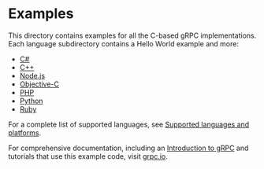 # Examples

This directory contains examples for all the C-based gRPC implementations. Each
language subdirectory contains a Hello World example and more:

- [C#](csharp)
- [C++](cpp)
- [Node.js](node)
- [Objective-C](objective-c/helloworld)
- [PHP](php)
- [Python](python/helloworld)
- [Ruby](ruby)

For a complete list of supported languages, see [Supported languages and
platforms][lang].

For comprehensive documentation, including an [Introduction to gRPC][intro] and
tutorials that use this example code, visit [grpc.io](https://grpc.io).

[intro]: https://grpc.io/docs/what-is-grpc/introduction
[lang]: https://grpc.io/docs/languages/
